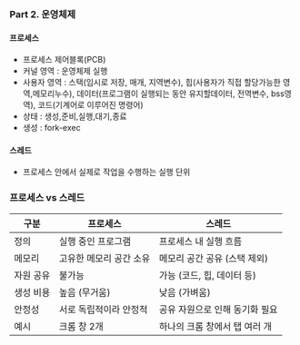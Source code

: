 ### Part 2. 운영체제

#### 프로세스
- 프로세스 제어블록(PCB)
- 커널 영역 : 운영체제 실행
- 사용자 영역 : 스택(임시로 저장, 매개, 지역변수), 힙(사용자가 직접 할당가능한 영역,메모리누수), 데이터(프로그램이 실행되는 동안 유지할데이터, 전역변수, bss영 역), 코드(기계어로 이루어진 명령어)
- 상태 : 생성,준비,실행,대기,종료
- 생성 : fork-exec

#### 스레드
- 프로세스 안에서 실제로 작업을 수행하는 실행 단위

### 프로세스 vs 스레드

| 구분 | 프로세스 | 스레드 |
|------|-----------|---------|
| 정의 | 실행 중인 프로그램 | 프로세스 내 실행 흐름 |
| 메모리 | 고유한 메모리 공간 소유 | 메모리 공간 공유 (스택 제외) |
| 자원 공유 | 불가능 | 가능 (코드, 힙, 데이터 등) |
| 생성 비용 | 높음 (무거움) | 낮음 (가벼움) |
| 안정성 | 서로 독립적이라 안정적 | 공유 자원으로 인해 동기화 필요 |
| 예시 | 크롬 창 2개 | 하나의 크롬 창에서 탭 여러 개 |
